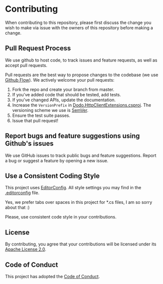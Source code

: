 # Contributing

When contributing to this repository, please first discuss the change you wish to make via issue with the owners of this repository before making a change.

## Pull Request Process

We use github to host code, to track issues and feature requests, as well as accept pull requests.

Pull requests are the best way to propose changes to the codebase (we use [Github Flow](https://guides.github.com/introduction/flow/index.html)). We actively welcome your pull requests:

1. Fork the repo and create your branch from master.
2. If you've added code that should be tested, add tests.
3. If you've changed APIs, update the documentation.
4. Increase the `VersionPrefix` in [Dodo.HttpClientExtensions.csproj](src/Dodo.HttpClientExtensions/Dodo.HttpClientExtensions.csproj). The versioning scheme we use is [SemVer](https://semver.org/).
5. Ensure the test suite passes.
6. Issue that pull request!

## Report bugs and feature suggestions using Github's issues

We use GitHub issues to track public bugs and feature suggestions. Report a bug or suggest a feature by opening a new issue.

## Use a Consistent Coding Style

This project uses [EditorConfig](https://editorconfig.org/). All style settings you may find in the [.editorconfig](.editorconfig) file.

Yes, we prefer tabs over spaces in this project for *.cs files, I am so sorry about that :)

Please, use consistent code style in your contributions.

## License

By contributing, you agree that your contributions will be licensed under its [Apache License 2.0](LICENSE).

## Code of Conduct

This project has adopted the [Code of Conduct](./CODE_OF_CONDUCT.md).
